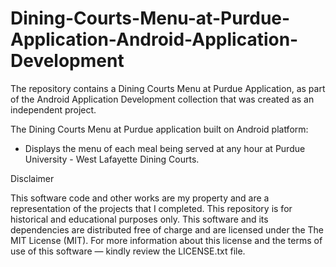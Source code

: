 # Dining-Courts-Menu-at-Purdue-Application-Android-Application-Development
The repository contains a Dining Courts Menu at Purdue Application, as part of the Android Application Development collection that was created as an independent project.

The Dining Courts Menu at Purdue application built on Android platform:
* Displays the menu of each meal being served at any hour at Purdue University - West Lafayette Dining Courts.

Disclaimer

This software code and other works are my property and are a representation of the projects that I completed. This repository is for historical and educational purposes only. This software and its dependencies are distributed free of charge and are licensed under the The MIT License (MIT). For more information about this license and the terms of use of this software — kindly review the LICENSE.txt file.
